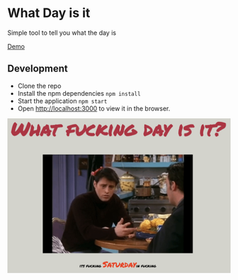# What Day is it

Simple tool to tell you what the day is

[Demo](https://whatfuckingdayisit.netlify.app/)

## Development 

- Clone the repo 
- Install the npm dependencies `npm install`
- Start the application `npm start`
- Open [http://localhost:3000](http://localhost:3000) to view it in the browser. 


![Screenshot](https://github.com/chrislaughlin/whatdayisit/blob/master/Screenshot%202021-01-23%20at%2012.02.45.png?raw=true)
